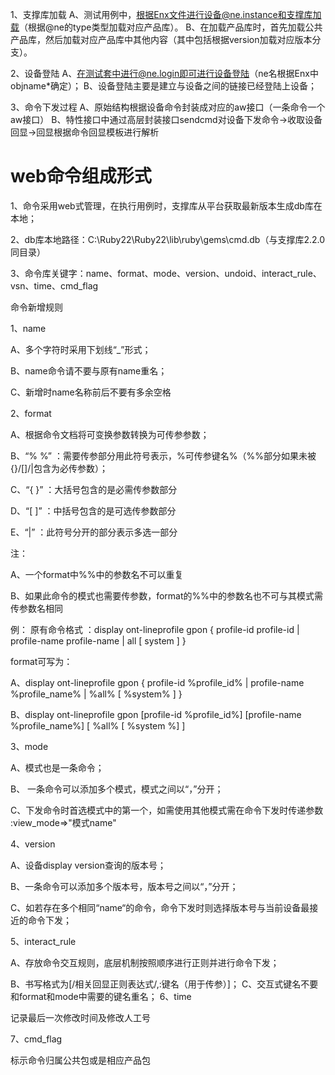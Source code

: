 1、支撑库加载
A、测试用例中，根据Enx文件进行设备@ne.instance和支撑库加载（根据@ne的type类型加载对应产品库）。
B、在加载产品库时，首先加载公共产品库，然后加载对应产品库中其他内容（其中包括根据version加载对应版本分支）。

2、设备登陆
A、在测试套中进行@ne.login即可进行设备登陆（ne名根据Enx中objname*确定）；
B、设备登陆主要是建立与设备之间的链接已经登陆上设备；

3、命令下发过程
A、原始结构根据设备命令封装成对应的aw接口（一条命令一个aw接口）
B、特性接口中通过高层封装接口sendcmd对设备下发命令->收取设备回显->回显根据命令回显模板进行解析

# web命令组成形式

1、命令采用web式管理，在执行用例时，支撑库从平台获取最新版本生成db库在本地；

2、db库本地路径：C:\Ruby22\Ruby22\lib\ruby\gems\cmd.db（与支撑库2.2.0同目录）

3、命令库关键字：name、format、mode、version、undoid、interact_rule、vsn、time、cmd_flag

命令新增规则

1、name

A、多个字符时采用下划线“_”形式；

B、name命令请不要与原有name重名；

C、新增时name名称前后不要有多余空格

2、format

A、根据命令文档将可变换参数转换为可传参参数；

B、“% %”  ：需要传参部分用此符号表示，%可传参键名%（%%部分如果未被{}/[]/|包含为必传参数）；

C、“{ }”     ：大括号包含的是必需传参数部分

D、“[ ]”     ：中括号包含的是可选传参数部分

E、“|”        ：此符号分开的部分表示多选一部分

注：

A、一个format中%%中的参数名不可以重复

B、如果此命令的模式也需要传参数，format的%%中的参数名也不可与其模式需传参数名相同

例：
原有命令格式 ：display ont-lineprofile gpon { profile-id profile-id | profile-name profile-name | all [ system ] }

format可写为：

A、display ont-lineprofile gpon { profile-id %profile_id% | profile-name %profile_name% | %all% [ %system% ] }

B、display ont-lineprofile gpon [profile-id %profile_id%]  [profile-name %profile_name%] [ %all%  [ %system %] ]



3、mode

A、模式也是一条命令；

B、 一条命令可以添加多个模式，模式之间以“，”分开；

C、下发命令时首选模式中的第一个，如需使用其他模式需在命令下发时传递参数   :view_mode=>"模式name"

4、version

A、设备display version查询的版本号；

B、一条命令可以添加多个版本号，版本号之间以“，”分开；

C、如若存在多个相同“name“的命令，命令下发时则选择版本号与当前设备最接近的命令下发；

5、interact_rule

A、存放命令交互规则，底层机制按照顺序进行正则并进行命令下发；

B、书写格式为[/相关回显正则表达式/,:键名（用于传参）]；
C、交互式键名不要和format和mode中需要的键名重名；
6、time

记录最后一次修改时间及修改人工号

7、cmd_flag

标示命令归属公共包或是相应产品包
